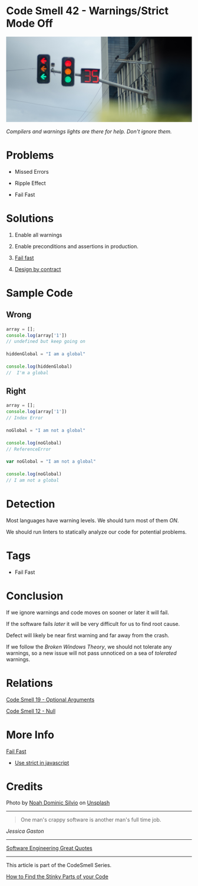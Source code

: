 # Code Smell 42 - Warnings/Strict Mode Off

![Code Smell 42 - Warnings/Strict Mode Off](Code%20Smell%2042%20-%20Warnings%20Strict%20Mode%20Off.jpg)

*Compilers and warnings lights are there for help. Don't ignore them.*

# Problems

- Missed Errors

- Ripple Effect

- Fail Fast

# Solutions

1. Enable all warnings

2. Enable preconditions and assertions in production.

3. [Fail fast](https://github.com/mcsee/Software-Design-Articles/tree/main/Articles/Theory/Fail%20Fast/readme.md)

4. [Design by contract](https://en.wikipedia.org/wiki/Design_by_contract)

# Sample Code

## Wrong

[Gist Url]: # (https://gist.github.com/mcsee/d4f19089543214fbc677a846967cb501)
```javascript
array = [];
console.log(array['1'])
// undefined but keep going on

hiddenGlobal = "I am a global"

console.log(hiddenGlobal)
//  I'm a global
``` 

## Right

[Gist Url]: # (https://gist.github.com/mcsee/4523879f8fd11134654d4683b5c68ceb)
```javascript
array = [];
console.log(array['1'])
// Index Error

noGlobal = "I am not a global"

console.log(noGlobal)
// ReferenceError

var noGlobal = "I am not a global"

console.log(noGlobal)
// I am not a global
``` 

# Detection

Most languages have warning levels. We should turn most of them *ON*.

We should run linters to statically analyze our code for potential problems.

 # Tags

- Fail Fast

# Conclusion

If we ignore warnings and code moves on sooner or later it will fail.

If the software fails *later* it will be very difficult for us to find root cause. 

Defect will likely be near first warning and far away from the crash.

If we follow the *Broken Windows Theory*, we should not tolerate any warnings, so a new issue will not pass unnoticed on a sea of *tolerated* warnings.

# Relations

[Code Smell 19 - Optional Arguments](https://github.com/mcsee/Software-Design-Articles/tree/main/Articles/Code%20Smells/Code%20Smell%2019%20-%20Optional%20Arguments/readme.md)

[Code Smell 12 - Null](https://github.com/mcsee/Software-Design-Articles/tree/main/Articles/Code%20Smells/Code%20Smell%2012%20-%20Null/readme.md) 

# More Info

[Fail Fast](https://github.com/mcsee/Software-Design-Articles/tree/main/Articles/Theory/Fail%20Fast/readme.md) 

- [Use strict in javascript](https://blog.rahulism.co/use-strict-in-javascript)

# Credits

Photo by [Noah Dominic Silvio](https://unsplash.com/@electronicsocks) on [Unsplash](https://unsplash.com/s/photos/traffic-light)

* * *

> One man's crappy software is another man's full time job.     

_Jessica Gaston_
 
* * *
 
[Software Engineering Great Quotes](https://github.com/mcsee/Software-Design-Articles/tree/main/Articles/Quotes/Software%20Engineering%20Great%20Quotes/readme.md)

* * *

This article is part of the CodeSmell Series.

[How to Find the Stinky Parts of your Code](https://github.com/mcsee/Software-Design-Articles/tree/main/Articles/Code%20Smells/How%20to%20Find%20the%20Stinky%20parts%20of%20your%20Code/readme.md)




